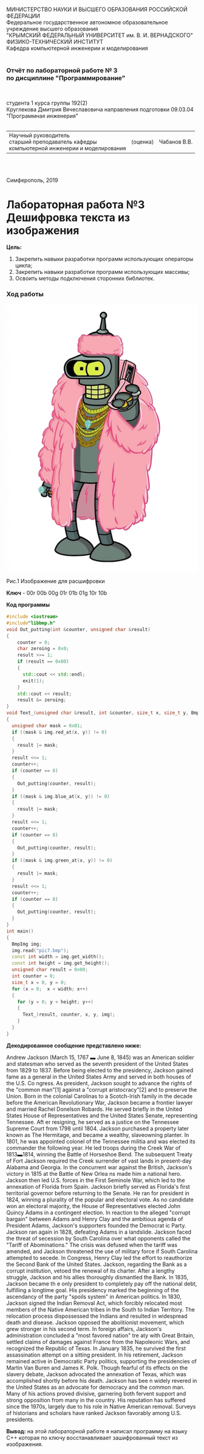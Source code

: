 МИНИСТЕРСТВО НАУКИ  И ВЫСШЕГО ОБРАЗОВАНИЯ РОССИЙСКОЙ ФЕДЕРАЦИИ  
Федеральное государственное автономное образовательное учреждение высшего образования  
"КРЫМСКИЙ ФЕДЕРАЛЬНЫЙ УНИВЕРСИТЕТ им. В. И. ВЕРНАДСКОГО"  
ФИЗИКО-ТЕХНИЧЕСКИЙ ИНСТИТУТ  
Кафедра компьютерной инженерии и моделирования
<br/><br/>

### Отчёт по лабораторной работе № 3<br/> по дисциплине "Программирование"

<br/>

студента 1 курса группы 192(2)  
Круглекова Дмитрия Вячеславовича
направления подготовки 09.03.04 "Программная инженерия"  
<br/>

<table>
<tr><td>Научный руководитель<br/> старший преподаватель кафедры<br/> компьютерной инженерии и моделирования</td>
<td>(оценка)</td>
<td>Чабанов В.В.</td>
</tr>
</table>

<br/><br/>

Симферополь, 2019

# Лабораторная работа №3 Дешифровка текста из изображения

**Цель:**

1. Закрепить навыки разработки программ использующих операторы цикла;
2. Закрепить навыки разработки программ использующих массивы;
3. Освоить методы подключения сторонних библиотек.

### Ход работы

![](https://github.com/K4PITOIIIK4/-/blob/master/Лабораторная%20работа%203/pic7.bmp "Рис.1 Изображение для расшифровки")

Рис.1 Изображение для расшифровки

**Ключ** - 00r 00b 00g 01r 01b 01g 10r 10b

**Код программы**

```c++
#include <iostream>
#include"libbmp.h"
void Out_putting(int &counter, unsigned char &result)
{  
    counter = 0;
    char zeroing = 0x0;
    result >>= 1;
    if (result == 0x00)
    {
      std::cout << std::endl;
      exit(1);
    }
    std::cout << result;
    result &= zeroing;
}
void Text_(unsigned char &result, int &counter, size_t x, size_t y, BmpImg &img)
{
  unsigned char mask = 0x01;
  if ((mask & img.red_at(x, y)) != 0)
  {
    result |= mask;
  }
  result <<= 1;
  counter++;
  if (counter == 8) 
  {
    Out_putting(counter, result);
  }
  if ((mask & img.blue_at(x, y)) != 0)
  {
    result |= mask;  
  }
  result <<= 1;
  counter++;
  if (counter == 8)
  {
    Out_putting(counter, result);
  }
  if ((mask & img.green_at(x, y)) != 0)
  {
    result |= mask;  
  }
  result <<= 1;
  counter++;
  if (counter == 8)
  {
    Out_putting(counter, result);
  }
}
int main()
{
  BmpImg img;
  img.read("pic7.bmp");
  const int width = img.get_width();
  const int height = img.get_height();
  unsigned char result = 0x00;
  int counter = 0;
  size_t x = 0, y = 0;
  for (x = 0;  x < width; x++)
  {
    for (y = 0; y < height; y++)
    {
      Text_(result, counter, x, y, img);
    }
  }  
}
```

**Декодированное сообщение представлено ниже:** 

Andrew Jackson (March 15, 1767 ▬ June 8, 1845) was an American soldier and statesman who served as the seventh president of the United States from 1829 to 1837. Before being elected to the presidency, Jackson gained fame as a general in the United States Army and served in both houses of the U.S. Co
ngress. As president, Jackson sought to advance the rights of the "common man"[1] against a "corrupt aristocracy"[2] and to preserve the Union.
Born in the colonial Carolinas to a Scotch-Irish family in the decade before the American Revolutionary War, Jackson became a frontier lawyer and married Rachel Donelson Robards. He served briefly in the United States House of Representatives and the United States Senate, representing Tennessee. Aft
er resigning, he served as a justice on the Tennessee Supreme Court from 1798 until 1804. Jackson purchased a property later known as The Hermitage, and became a wealthy, slaveowning planter. In 1801, he was appointed colonel of the Tennessee militia and was elected its commander the following year.
 He led troops during the Creek War of 1813▬1814, winning the Battle of Horseshoe Bend. The subsequent Treaty of Fort Jackson required the Creek surrender of vast lands in present-day Alabama and Georgia. In the concurrent war against the British, Jackson's victory in 1815 at the Battle of New Orlea
ns made him a national hero. Jackson then led U.S. forces in the First Seminole War, which led to the annexation of Florida from Spain. Jackson briefly served as Florida's first territorial governor before returning to the Senate. He ran for president in 1824, winning a plurality of the popular and
electoral vote. As no candidate won an electoral majority, the House of Representatives elected John Quincy Adams in a contingent election. In reaction to the alleged "corrupt bargain" between Adams and Henry Clay and the ambitious agenda of President Adams, Jackson's supporters founded the Democrat
ic Party.
Jackson ran again in 1828, defeating Adams in a landslide. Jackson faced the threat of secession by South Carolina over what opponents called the "Tariff of Abominations." The crisis was defused when the tariff was amended, and Jackson threatened the use of military force if South Carolina attempted
 to secede. In Congress, Henry Clay led the effort to reauthorize the Second Bank of the United States. Jackson, regarding the Bank as a corrupt institution, vetoed the renewal of its charter. After a lengthy struggle, Jackson and his allies thoroughly dismantled the Bank. In 1835, Jackson became th
e only president to completely pay off the national debt, fulfilling a longtime goal. His presidency marked the beginning of the ascendancy of the party "spoils system" in American politics. In 1830, Jackson signed the Indian Removal Act, which forcibly relocated most members of the Native American
tribes in the South to Indian Territory. The relocation process dispossessed the Indians and resulted in widespread death and disease. Jackson opposed the abolitionist movement, which grew stronger in his second term. In foreign affairs, Jackson's administration concluded a "most favored nation" tre
aty with Great Britain, settled claims of damages against France from the Napoleonic Wars, and recognized the Republic of Texas. In January 1835, he survived the first assassination attempt on a sitting president.
In his retirement, Jackson remained active in Democratic Party politics, supporting the presidencies of Martin Van Buren and James K. Polk. Though fearful of its effects on the slavery debate, Jackson advocated the annexation of Texas, which was accomplished shortly before his death. Jackson has bee
n widely revered in the United States as an advocate for democracy and the common man. Many of his actions proved divisive, garnering both fervent support and strong opposition from many in the country. His reputation has suffered since the 1970s, largely due to his role in Native American removal.
Surveys of historians and scholars have ranked Jackson favorably among U.S. presidents.

**Вывод:** на этой лабораторной работе я написал программу на языку С++ которая по ключу восстанавливает зашифрованный текст из изображения.
